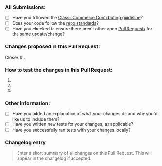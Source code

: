 ### All Submissions:

* [ ] Have you followed the [ClassicCommerce Contributing guideline](https://github.com/ClassicPress-research/classic-commerce/blob/master/.github/CONTRIBUTING.md)?
* [ ] Does your code follow the [repo standards](https://make.wordpress.org/core/handbook/best-practices/coding-standards/)?
* [ ] Have you checked to ensure there aren't other open [Pull Requests](../../pulls) for the same update/change?

<!-- Mark completed items with an [x] -->

<!-- You can erase any parts of this template not applicable to your Pull Request. -->

### Changes proposed in this Pull Request:

<!-- Describe the changes made to this Pull Request, and the reason for such changes. -->

Closes # .

### How to test the changes in this Pull Request:

1.
2.
3.

### Other information:

* [ ] Have you added an explanation of what your changes do and why you'd like us to include them?
* [ ] Have you written new tests for your changes, as applicable?
* [ ] Have you successfully ran tests with your changes locally?

<!-- Mark completed items with an [x] -->

### Changelog entry

> Enter a short summary of all changes on this Pull Request. This will appear in the changelog if accepted.
